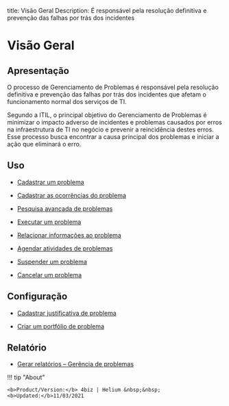 title: Visão Geral 
Description: É responsável pela resolução definitiva e prevenção das falhas por trás dos incidentes

# Visão Geral

Apresentação
----------------

O processo de Gerenciamento de Problemas é responsável pela resolução definitiva
e prevenção das falhas por trás dos incidentes que afetam o funcionamento normal
dos serviços de TI.

Segundo a ITIL, o principal objetivo do Gerenciamento de Problemas é minimizar o
impacto adverso de incidentes e problemas causados por erros na infraestrutura
de TI no negócio e prevenir a reincidência destes erros. Esse processo busca
encontrar a causa principal dos problemas e iniciar a ação que eliminará o erro.

Uso
----------------

-   [Cadastrar um problema](/pt-br/4biz-helium/processes/problem/use/register-problem.html)

-   [Cadastrar as ocorrências do problema](/pt-br/4biz-helium/processes/problem/use/problem-occurrences.html)

-   [Pesquisa avançada de problemas](/pt-br/4biz-helium/processes/problem/use/advanced-search-for-problem.html)

-   [Executar um problema](/pt-br/4biz-helium/processes/problem/use/problem-execution.html)

-   [Relacionar informações ao problema](/pt-br/4biz-helium/processes/problem/use/relate-information-to-problem.html)

-   [Agendar atividades de problemas](/pt-br/4biz-helium/processes/problem/use/schedule-problem-activities.html)

-   [Suspender um problema](/pt-br/4biz-helium/processes/problem/use/suspend-problem.html)

-   [Cancelar um problema](/pt-br/4biz-helium/processes/problem/use/cancel-problem.html)

Configuração
----------------

-   [Cadastrar justificativa de problema](/pt-br/4biz-helium/processes/problem/configuration/problem-justification.html)

-   [Criar um portfólio de problema](/pt-br/4biz-helium/processes/problem/configuration/problem-portfolio.html)

Relatório
-------------

-   [Gerar relatórios – Gerência de problemas](/pt-br/4biz-helium/processes/problem/use/generate-reports-problem-management.html)

!!! tip "About"

    <b>Product/Version:</b> 4biz | Helium &nbsp;&nbsp;
    <b>Updated:</b>11/03/2021
